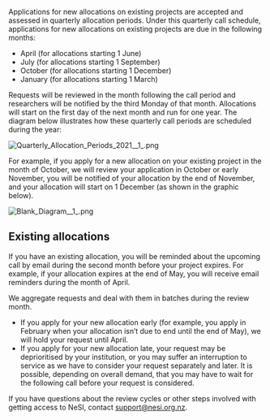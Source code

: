 Applications for new allocations on existing projects are accepted and
assessed in quarterly allocation periods. Under this quarterly call
schedule, applications for new allocations on existing projects are due
in the following months:

-   April (for allocations starting 1 June)
-   July (for allocations starting 1 September)
-   October (for allocations starting 1 December)
-   January (for allocations starting 1 March)

Requests will be reviewed in the month following the call period and
researchers will be notified by the third Monday of that month.
Allocations will start on the first day of the next month and run for
one year. The diagram below illustrates how these quarterly call periods
are scheduled during the year:

![Quarterly\_Allocation\_Periods\_2021\_\_1\_.png](img/Quarterly_Allocation_Periods_2021__1_.png)

For example, if you apply for a new allocation on your existing project
in the month of October, we will review your application in October or
early November, you will be notified of your allocation by the end of
November, and your allocation will start on 1 December (as shown in the
graphic below).

![Blank\_Diagram\_\_1\_.png](img/Blank_Diagram__1_.png)

## Existing allocations

If you have an existing allocation, you will be reminded about the
upcoming call by email during the second month before your project
expires. For example, if your allocation expires at the end of May, you
will receive email reminders during the month of April.

We aggregate requests and deal with them in batches during the review
month. 

-   If you apply for your new allocation early (for example, you apply
    in February when your allocation isn’t due to end until the end of
    May), we will hold your request until April.
-   If you apply for your new allocation late, your request may be
    deprioritised by your institution, or you may suffer an interruption
    to service as we have to consider your request separately and later.
    It is possible, depending on overall demand, that you may have to
    wait for the following call before your request is considered.

If you have questions about the review cycles or other steps involved
with getting access to NeSI, contact <support@nesi.org.nz>.
